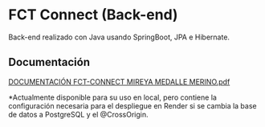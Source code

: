 # FCT Connect (Back-end)
Back-end realizado con Java usando SpringBoot, JPA e Hibernate.

## Documentación
[DOCUMENTACIÓN FCT-CONNECT MIREYA MEDALLE MERINO.pdf](https://github.com/user-attachments/files/18262929/DOCUMENTACION.FCT-CONNECT.MIREYA.MEDALLE.MERINO.pdf)

*Actualmente disponible para su uso en local, pero contiene la configuración necesaria para el despliegue en Render si se cambia la base de datos a PostgreSQL y el @CrossOrigin.
